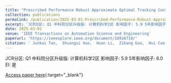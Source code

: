 ```yaml
---
title: "Prescribed Performance Robust Approximate Optimal Tracking Control Via Stackelberg Game"
collection: publications
permalink: /publication/2025-03-01-Prescribed-Performance-Robust-Approximate-Optimal-Tracking-Control-Via-Stackelberg-Game
excerpt: 'JCR分区: Q1 中科院分区升级版: 计算机科学2区 影响因子: 5.9 5年影响因子: 6.0 EI: 是'
date: 2025-03-01
venue: 'IEEE Transactions on Automation Science and Engineering'
paperurl: 'https://ieeexplore.ieee.org/document/10916718/'
citation: ' Junkai Tan,  Shuangsi Xue,  Huan Li,  Zihang Guo,  Hui Cao,  Dongyu Li, &quot;Prescribed Performance Robust Approximate Optimal Tracking Control Via Stackelberg Game.&quot; IEEE Transactions on Automation Science and Engineering, 2025.'
---
```

JCR分区: Q1 中科院分区升级版: 计算机科学2区 影响因子: 5.9 5年影响因子: 6.0 EI: 是

[Access paper here](https://ieeexplore.ieee.org/document/10916718/){:target="_blank"}
